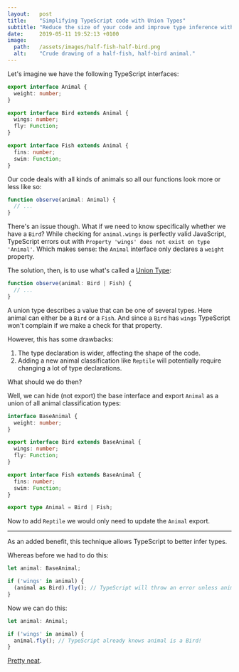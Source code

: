 ```yaml
---
layout:   post
title:    "Simplifying TypeScript code with Union Types"
subtitle: "Reduce the size of your code and improve type inference with this technique."
date:     2019-05-11 19:52:13 +0100
image:
  path:   /assets/images/half-fish-half-bird.png
  alt:    "Crude drawing of a half-fish, half-bird animal."
---
```

Let's imagine we have the following TypeScript interfaces:

```ts
export interface Animal {
  weight: number;
}

export interface Bird extends Animal {
  wings: number;
  fly: Function;
}

export interface Fish extends Animal {
  fins: number;
  swim: Function;
}
```

Our code deals with all kinds of animals so all our functions look more or less like so:

```ts
function observe(animal: Animal) {
  // ...
}
```

There's an issue though. What if we need to know specifically whether we have a `Bird`? While checking for `animal.wings` is perfectly valid JavaScript, TypeScript errors out with `Property 'wings' does not exist on type 'Animal'`. Which makes sense: the `Animal` interface only declares a `weight` property.

The solution, then, is to use what's called a [Union Type]:

```ts
function observe(animal: Bird | Fish) {
  // ...
}
```

A union type describes a value that can be one of several types. Here animal can either be a `Bird` or a `Fish`. And since a `Bird` has `wings` TypeScript won't complain if we make a check for that property.

However, this has some drawbacks:

1. The type declaration is wider, affecting the shape of the code.
2. Adding a new animal classification like `Reptile` will potentially require changing a lot of type declarations.

What should we do then?

Well, we can hide (not export) the base interface and export `Animal` as a union of all animal classification types:

```ts
interface BaseAnimal {
  weight: number;
}

export interface Bird extends BaseAnimal {
  wings: number;
  fly: Function;
}

export interface Fish extends BaseAnimal {
  fins: number;
  swim: Function;
}

export type Animal = Bird | Fish;
```

Now to add `Reptile` we would only need to update the `Animal` export.

---

As an added benefit, this technique allows TypeScript to better infer types.

Whereas before we had to do this:

```ts
let animal: BaseAnimal;

if ('wings' in animal) {
  (animal as Bird).fly(); // TypeScript will throw an error unless animal is cast to Bird.
}
```

Now we can do this:

```ts
let animal: Animal;

if ('wings' in animal) {
  animal.fly(); // TypeScript already knows animal is a Bird!
}
```

[Pretty neat][Playground].

[Union Type]: https://www.typescriptlang.org/docs/handbook/advanced-types.html#union-types

[Playground]: https://www.typescriptlang.org/play/#src=interface%20BaseAnimal%20%7B%0D%0A%09weight%3A%20number%3B%0D%0A%7D%0D%0A%0D%0Ainterface%20Bird%20extends%20BaseAnimal%20%7B%0D%0A%20%20%20%20wings%3A%20number%3B%0D%0A%20%20%20%20fly%3A%20Function%0D%0A%7D%0D%0A%0D%0Ainterface%20Fish%20extends%20BaseAnimal%20%7B%0D%0A%20%20%20%20fins%3A%20number%3B%0D%0A%20%20%20%20swim%3A%20Function%3B%0D%0A%7D%0D%0A%0D%0Atype%20Animal%20%3D%20Bird%20%7C%20Fish%3B%0D%0A%0D%0Alet%20a%3A%20Animal%3B%0D%0Alet%20b%3A%20BaseAnimal%3B%0D%0A%0D%0Aif%20('wings'%20in%20a)%20%7B%0D%0A%20%20%20%20a.fly()%20%2F%2F%20TypeScript%20already%20knows%20animal%20is%20a%20Bird!%0D%0A%7D%0D%0A%0D%0Aif%20('wings'%20in%20b)%20%7B%0D%0A%20%20%20%20b.fly()%20%2F%2F%20TypeScript%20will%20throw%20an%20error%20unless%20animal%20is%20cast%20to%20Bird.%0D%0A%7D
